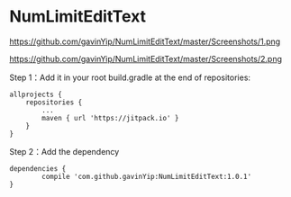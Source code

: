 # NumLimitEditText


https://github.com/gavinYip/NumLimitEditText/master/Screenshots/1.png


https://github.com/gavinYip/NumLimitEditText/master/Screenshots/2.png

Step 1：Add it in your root build.gradle at the end of repositories:
	
	allprojects {
		repositories {
			...
			maven { url 'https://jitpack.io' }
		}
	}
  
  
Step 2：Add the dependency

	dependencies {
	        compile 'com.github.gavinYip:NumLimitEditText:1.0.1'
	}

  
  
  
